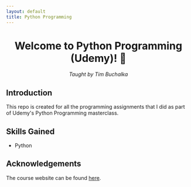 ```yaml
---
layout: default
title: Python Programming
---
```


<h1 align="center">Welcome to Python Programming (Udemy)! 👋</h1>

<p align="center">
<i>Taught by Tim Buchalka</i>
</p>

## **Introduction**

This repo is created for all the programming assignments that I did as part of Udemy's Python Programming masterclass.

## **Skills Gained**
* Python

## **Acknowledgements**
The course website can be found [here](https://e-prep.udemy.com/course/python-the-complete-python-developer-course/).
